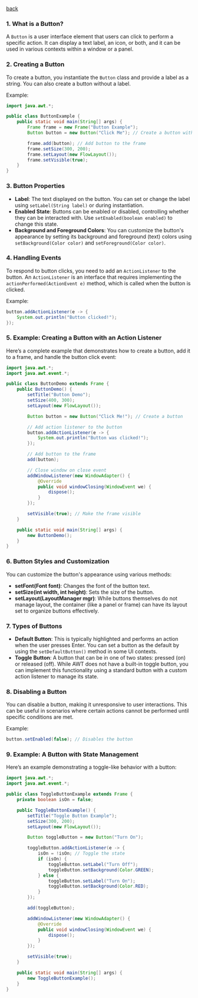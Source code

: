 [back](main.md)
### 1. **What is a Button?**
A `Button` is a user interface element that users can click to perform a specific action. It can display a text label, an icon, or both, and it can be used in various contexts within a window or a panel.

### 2. **Creating a Button**
To create a button, you instantiate the `Button` class and provide a label as a string. You can also create a button without a label.

Example:
```java
import java.awt.*;

public class ButtonExample {
    public static void main(String[] args) {
        Frame frame = new Frame("Button Example");
        Button button = new Button("Click Me"); // Create a button with a label

        frame.add(button); // Add button to the frame
        frame.setSize(300, 200);
        frame.setLayout(new FlowLayout());
        frame.setVisible(true);
    }
}
```

### 3. **Button Properties**
- **Label**: The text displayed on the button. You can set or change the label using `setLabel(String label)` or during instantiation.
- **Enabled State**: Buttons can be enabled or disabled, controlling whether they can be interacted with. Use `setEnabled(boolean enabled)` to change this state.
- **Background and Foreground Colors**: You can customize the button's appearance by setting its background and foreground (text) colors using `setBackground(Color color)` and `setForeground(Color color)`.

### 4. **Handling Events**
To respond to button clicks, you need to add an `ActionListener` to the button. An `ActionListener` is an interface that requires implementing the `actionPerformed(ActionEvent e)` method, which is called when the button is clicked.

Example:
```java
button.addActionListener(e -> {
    System.out.println("Button clicked!");
});
```

### 5. **Example: Creating a Button with an Action Listener**
Here’s a complete example that demonstrates how to create a button, add it to a frame, and handle the button click event:

```java
import java.awt.*;
import java.awt.event.*;

public class ButtonDemo extends Frame {
    public ButtonDemo() {
        setTitle("Button Demo");
        setSize(400, 300);
        setLayout(new FlowLayout());

        Button button = new Button("Click Me!"); // Create a button

        // Add action listener to the button
        button.addActionListener(e -> {
            System.out.println("Button was clicked!");
        });

        // Add button to the frame
        add(button);

        // Close window on close event
        addWindowListener(new WindowAdapter() {
            @Override
            public void windowClosing(WindowEvent we) {
                dispose();
            }
        });

        setVisible(true); // Make the frame visible
    }

    public static void main(String[] args) {
        new ButtonDemo();
    }
}
```

### 6. **Button Styles and Customization**
You can customize the button's appearance using various methods:
- **setFont(Font font)**: Changes the font of the button text.
- **setSize(int width, int height)**: Sets the size of the button.
- **setLayout(LayoutManager mgr)**: While buttons themselves do not manage layout, the container (like a panel or frame) can have its layout set to organize buttons effectively.

### 7. **Types of Buttons**
- **Default Button**: This is typically highlighted and performs an action when the user presses Enter. You can set a button as the default by using the `setDefaultButton()` method in some UI contexts.
- **Toggle Button**: A button that can be in one of two states: pressed (on) or released (off). While AWT does not have a built-in toggle button, you can implement this functionality using a standard button with a custom action listener to manage its state.

### 8. **Disabling a Button**
You can disable a button, making it unresponsive to user interactions. This can be useful in scenarios where certain actions cannot be performed until specific conditions are met.

Example:
```java
button.setEnabled(false); // Disables the button
```

### 9. **Example: A Button with State Management**
Here’s an example demonstrating a toggle-like behavior with a button:

```java
import java.awt.*;
import java.awt.event.*;

public class ToggleButtonExample extends Frame {
    private boolean isOn = false;

    public ToggleButtonExample() {
        setTitle("Toggle Button Example");
        setSize(300, 200);
        setLayout(new FlowLayout());

        Button toggleButton = new Button("Turn On");

        toggleButton.addActionListener(e -> {
            isOn = !isOn; // Toggle the state
            if (isOn) {
                toggleButton.setLabel("Turn Off");
                toggleButton.setBackground(Color.GREEN);
            } else {
                toggleButton.setLabel("Turn On");
                toggleButton.setBackground(Color.RED);
            }
        });

        add(toggleButton);

        addWindowListener(new WindowAdapter() {
            @Override
            public void windowClosing(WindowEvent we) {
                dispose();
            }
        });

        setVisible(true);
    }

    public static void main(String[] args) {
        new ToggleButtonExample();
    }
}
```